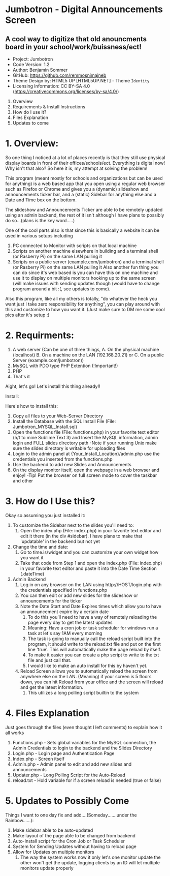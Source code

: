 # Jumbotron - Digital Announcements Screen
## A cool way to digitize that old anouncments board in your school/work/buissness/ect!
- Project: Jumbotron
- Code Version: 1.2
- Author: Benjamin Sommer
- GitHub: https://github.com/remmosnimajneb
- Theme Design by: HTML5 UP [HTML5UP.NET] - Theme `Identity`
- Licensing Information: CC BY-SA 4.0 (https://creativecommons.org/licenses/by-sa/4.0/)

1. Overview
2. Requirements & Install Instructions
3. How do I use it?
4. Files Explanation
5. Updates to come

# 1. Overview:
So one thing I noticed at a lot of places recently is that they still use physical display boards in front of their offices/schools/ect.
Everything is digital now! Why isn't that also?
So here it is, my attempt at solving the problem!

This program (meant mostly for schools and organizations but can be used for anything) is a web based app that you open using a regular web browser such as Firefox or Chrome and gives you a (dynamic) slideshow and announcements ticker bar, and a (static) Sidebar for anything else and a Date and Time box on the bottom.

The slideshow and Announcements Ticker are able to be remotely updated using an admin backend, the rest of it isn't although I have plans to possibly do so...(plans is the key word.....)

One of the cool parts also is that since this is basically a website it can be used in various setups including
1. PC connected to Monitor with scripts on that local machine
2. Scripts on another machine elsewhere in building and a terminal shell (or Rasberry Pi) on the same LAN pulling it
3. Scripts on a public server (example.com/jumbotron) and a terminal shell (or Rasberry Pi) on the same LAN pulling it
Also another fun thing you can do since it's web based is you can have this on one machine and use it to display on multiple monitors hooking up to the same screen (will make issues with sending updates though (would have to change program around a bit :(, see updates to come).

Also this program, like all my others is totally, "do whatever the heck you want just I take zero responsibility for anything", you can play around with this and customize to how you want it. (Just make sure to DM me some cool pics after it's setup :)

# 2. Requirments:

1. A web server (Can be one of three things, A. On the physical machine (localhost) B. On a machine on the LAN (192.168.20.21) or C. On a public Server (example.com/jumbotron))
2. MySQL with PDO type PHP Extention (!Important!)
3. PHP
4. That's it

Aight, let's go! Let's install this thing already!!

Install: 

Here's how to install this:
1. Copy all files to your Web-Server Directory
2. Install the Database with the SQL Install File (File: Jumbotron_MYSQL_Install.sql)
3. Open the functions file (File: functions.php) in your favorite text editor (h/t to mine Sublime Text 3) and Insert the MySQL information, admin login and FULL slides directory path
	-Note if your running Unix make sure the slides directory is writable for uploading files
4. Login to the admin panel at {Your_Install_Location}/admin.php use the credentials you inserted from the functions.php
5. Use the backend to add new Slides and Announcements
6. On the display monitor itself, open the webpage in a web browser and enjoy!
	-Tip! Put the browser on full screen mode to cover the taskbar and other 

# 3. How do I Use this?
Okay so assuming you just installed it:
	
1. To customize the Sidebar next to the slides you'll need to:
	1. Open the index.php (File: index.php) in your favorite text editor and edit it there (in the div #sidebar). I have plans to make that 'updatable' in the backend but not yet
2. Change the time and date:
	1. Go to time.is/widget and you can customize your own widget how you want it
	2. Take that code from Step 1 and open the index.php (File: index.php) in your favorite text editor and paste it into the Date Time Section (.dateTime)
3. Admin Backend
	1. Log in on any browser on the LAN using http://HOST/login.php with the credentials specified in functions.php
	2. You can then edit or add new slides for the slideshow or announcements for the ticker
	3. Note the Date Start and Date Expires times which allow you to have an announcement expire by a certain date
		1. To do this you'll need to have a way of remotely reloading the page every day to get the latest updates
		2. Meaning: Have a cron job or task scheduler for windows run a task at let's say 1AM every morning
		3. The task is going to manually call the reload script built into the program, it should write to the reload.txt file and put on the first line 'true'. This will automatically make the page reload by itself.
		4. To make it easier you can create a php script to write to the txt file and just call that.
		5. I would like to make an auto install for this by haven't yet.
	4. Reload Screen allows you to automatically reload the screen from anywhere else on the LAN. (Meaning) if your screen is 5 floors down, you can hit Reload from your office and the screen will reload and get the latest information.
		1. This utilizes a long polling script builtin to the system


# 4. Files Explanation
Just goes through the files (even thought I left comments) to explain how it all works
1. Functions.php - Sets global variables for the MySQL connection, the Admin Credentials to login to the backend and the Slides Directory
2. Login.php - Login page and Authentication Page
3. Index.php - Screen itself
4. Admin.php - Admin panel to edit and add new slides and announcements
5. Updater.php - Long Polling Script for the Auto-Reload
6. reload.txt - Hold variable for if a screen reload is needed (true or false)

# 5. Updates to Possibly Come
Things I want to one day fix and add....(Someday.......under the Rainbow......):
1. Make sidebar able to be auto-updated
2. Make layout of the page able to be changed from backend
3. Auto-Install script for the Cron Job or Task Scheduler
4. System for Sending Updates without having to reload page
5. Allow for Updates on multiple monitors
	1. The way the system works now it only let's one monitor update the other won't get the update, logging clients by an ID will let multiple monitors update properly